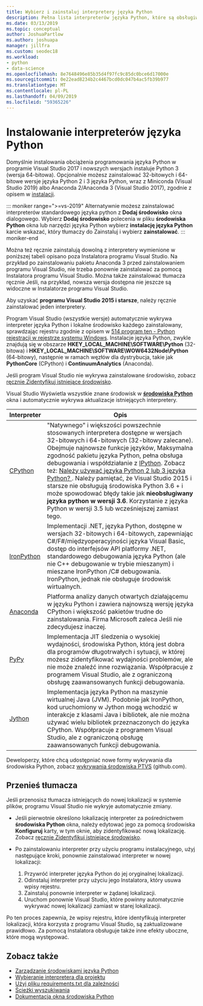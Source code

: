 ```yaml
---
title: Wybierz i zainstaluj interpretery języka Python
description: Pełna lista interpreterów języka Python, które są obsługiwane w programie Visual Studio z krótkie instrukcje, gdzie można znaleźć własnych instalatorów.
ms.date: 03/13/2019
ms.topic: conceptual
author: JoshuaPartlow
ms.author: joshuapa
manager: jillfra
ms.custom: seodec18
ms.workload:
- python
- data-science
ms.openlocfilehash: 8e7648496e85b35d4f97fc9c85dc0bce6d17000e
ms.sourcegitcommit: 0e22ead8234b2c4467bcd0dc047b4ac5fb39b977
ms.translationtype: MT
ms.contentlocale: pl-PL
ms.lasthandoff: 04/09/2019
ms.locfileid: "59365226"
---
```

# <a name="install-python-interpreters"></a>Instalowanie interpreterów języka Python

Domyślnie instalowania obciążenia programowania języka Python w programie Visual Studio 2017 i nowszych wersjach instaluje Python 3 (wersja 64-bitowa). Opcjonalnie możesz zainstalować 32-bitowych i 64-bitowe wersje języka Python 2 i 3 języka Python, wraz z Miniconda (Visual Studio 2019) albo Anaconda 2/Anaconda 3 (Visual Studio 2017), zgodnie z opisem w [instalacji](installing-python-support-in-visual-studio.md).

::: moniker range=">=vs-2019"
Alternatywnie możesz zainstalować interpreterów standardowego języka python z **Dodaj środowisko** okna dialogowego. Wybierz **Dodaj środowisko** polecenia w pliku **środowiska Python** okna lub narzędzi języka Python wybierz **instalację języka Python** karcie wskazać, który tłumaczy do Zainstaluj i wybierz **zainstalować**.
::: moniker-end

Można też ręcznie zainstalują dowolną z interpretery wymienione w poniższej tabeli opisano poza Instalatora programu Visual Studio. Na przykład po zainstalowaniu pakietu Anaconda 3 przed zainstalowaniem programu Visual Studio, nie trzeba ponownie zainstalować za pomocą Instalatora programu Visual Studio. Można także zainstalować tłumacza ręcznie Jeśli, na przykład, nowsza wersja dostępna nie jeszcze są widoczne w Instalatorze programu Visual Studio.

Aby uzyskać **programu Visual Studio 2015 i starsze**, należy ręcznie zainstalować jeden interpretery.

Program Visual Studio (wszystkie wersje) automatycznie wykrywa interpreter języka Python i lokalne środowisko każdego zainstalowany, sprawdzając rejestru zgodnie z opisem w [514 program ten - Python rejestracji w rejestrze systemu Windows](https://www.python.org/dev/peps/pep-0514/). Instalacje języka Python, zwykle znajdują się w obszarze **HKEY_LOCAL_MACHINE\SOFTWARE\Python** (32-bitowa) i **HKEY_LOCAL_MACHINE\SOFTWARE\WOW6432Node\Python** (64-bitowy), następnie w ramach węzłów dla dystrybucja, takie jak **PythonCore** (CPython) i **ContinuumAnalytics** (Anaconda).

Jeśli program Visual Studio nie wykrywa zainstalowane środowisko, zobacz [ręcznie Zidentyfikuj istniejące środowisko](managing-python-environments-in-visual-studio.md#manually-identify-an-existing-environment).

Visual Studio Wyświetla wszystkie znane środowisk w [ **środowiska Python** ](managing-python-environments-in-visual-studio.md#the-python-environments-window) okna i automatycznie wykrywa aktualizacje istniejących interpretery.

| Interpreter | Opis |
| --- | --- |
| [CPython](https://www.python.org/) | "Natywnego" i większości powszechnie stosowanych interpretera dostępne w wersjach 32-bitowych i 64-bitowych (32-bitowy zalecane). Obejmuje najnowsze funkcje języków, Maksymalna zgodność pakietu języka Python, pełna obsługa debugowania i współdziałanie z [IPython](https://ipython.org/). Zobacz też: [Należy używać języka Python 2 lub 3 języka Python? ](https://wiki,python.org/moin/Python2orPython3). Należy pamiętać, że Visual Studio 2015 i starsze nie obsługują środowiska Python 3.6 + i może spowodować błędy takie jak **nieobsługiwany języka python w wersji 3.6**. Korzystanie z języka Python w wersji 3.5 lub wcześniejszej zamiast tego. |
| [IronPython](https://github.com/IronLanguages/ironpython2) | Implementacji .NET, języka Python, dostępne w wersjach 32-bitowych i 64-bitowych, zapewniając C#/F#/międzyoperacyjności języka Visual Basic, dostęp do interfejsów API platformy .NET, standardowego debugowania języka Python (ale nie C++ debugowanie w trybie mieszanym) i mieszane IronPython /C# debugowania. IronPython, jednak nie obsługuje środowisk wirtualnych. |
| [Anaconda](https://www.continuum.io) | Platforma analizy danych otwartych działającemu w języku Python i zawiera najnowszą wersję języka CPython i większość pakietów trudne do zainstalowania. Firma Microsoft zaleca Jeśli nie zdecydujesz inaczej. |
| [PyPy](https://www.pypy.org/) | Implementacja JIT śledzenia o wysokiej wydajności, środowiska Python, którą jest dobra dla programów długotrwałych i sytuacji, w której możesz zidentyfikować wydajności problemów, ale nie może znaleźć inne rozwiązania. Współpracuje z programem Visual Studio, ale z ograniczoną obsługę zaawansowanych funkcji debugowania. |
| [Jython](http://www.jython.org/) | Implementacja języka Python na maszynie wirtualnej Java (JVM). Podobnie jak IronPython, kod uruchomiony w Jython mogą wchodzić w interakcje z klasami Java i bibliotek, ale nie można używać wielu bibliotek przeznaczonych do języka CPython. Współpracuje z programem Visual Studio, ale z ograniczoną obsługę zaawansowanych funkcji debugowania. |

Deweloperzy, które chcą udostępniać nowe formy wykrywania dla środowiska Python, zobacz [wykrywania środowiska PTVS](https://github.com/Microsoft/PTVS/wiki/Extensibility-Environments) (github.com).

## <a name="move-an-interpreter"></a>Przenieś tłumacza

Jeśli przenosisz tłumacza istniejących do nowej lokalizacji w systemie plików, programu Visual Studio nie wykryje automatycznie zmiany.

- Jeśli pierwotnie określono lokalizację interpreter za pośrednictwem **środowiska Python** okna, należy edytować jego za pomocą środowiska **Konfiguruj** karty, w tym oknie, aby zidentyfikować nową lokalizację. Zobacz [ręcznie Zidentyfikuj istniejące środowisko](managing-python-environments-in-visual-studio.md#manually-identify-an-existing-environment).

- Po zainstalowaniu interpreter przy użyciu programu instalacyjnego, użyj następujące kroki, ponownie zainstalować interpreter w nowej lokalizacji:

  1. Przywróć interpreter języka Python do jej oryginalnej lokalizacji.
  2. Odinstaluj interpreter przy użyciu jego Instalatora, który usuwa wpisy rejestru.
  3. Zainstaluj ponownie interpreter w żądanej lokalizacji.
  4. Uruchom ponownie Visual Studio, które powinny automatycznie wykrywać nowej lokalizacji zamiast w starej lokalizacji.

Po ten proces zapewnia, że wpisy rejestru, które identyfikują interpreter lokalizacji, która korzysta z programu Visual Studio, są zaktualizowane prawidłowo. Za pomocą Instalatora obsługuje także inne efekty uboczne, które mogą występować.

## <a name="see-also"></a>Zobacz także

- [Zarządzanie środowiskami języka Python](managing-python-environments-in-visual-studio.md)
- [Wybieranie interpretera dla projektu](selecting-a-python-environment-for-a-project.md)
- [Użyj pliku requirements.txt dla zależności](managing-required-packages-with-requirements-txt.md)
- [Ścieżki wyszukiwania](search-paths.md)
- [Dokumentacja okna środowiska Python](python-environments-window-tab-reference.md)
